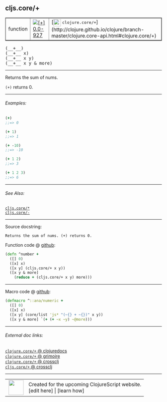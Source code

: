 ## cljs.core/+



 <table border="1">
<tr>
<td>function</td>
<td><a href="https://github.com/cljsinfo/cljs-api-docs/tree/0.0-927"><img valign="middle" alt="[+] 0.0-927" title="Added in 0.0-927" src="https://img.shields.io/badge/+-0.0--927-lightgrey.svg"></a> </td>
<td>
[<img height="24px" valign="middle" src="http://i.imgur.com/1GjPKvB.png"> <samp>clojure.core/+</samp>](http://clojure.github.io/clojure/branch-master/clojure.core-api.html#clojure.core/+)
</td>
</tr>
</table>


 <samp>
(__+__)<br>
</samp>
 <samp>
(__+__ x)<br>
</samp>
 <samp>
(__+__ x y)<br>
</samp>
 <samp>
(__+__ x y & more)<br>
</samp>

---

Returns the sum of nums.

`(+)` returns 0.

---

###### Examples:

```clj
(+)
;;=> 0

(+ 1)
;;=> 1

(+ -10)
;;=> -10

(+ 1 2)
;;=> 3

(+ 1 2 3)
;;=> 6
```

---

###### See Also:

[`cljs.core/*`](cljs.core_STAR.md)<br>
[`cljs.core/-`](cljs.core_-.md)<br>

---


Source docstring:

```
Returns the sum of nums. (+) returns 0.
```


Function code @ [github](https://github.com/clojure/clojurescript/blob/r2850/src/cljs/cljs/core.cljs#L1842-L1848):

```clj
(defn ^number +
  ([] 0)
  ([x] x)
  ([x y] (cljs.core/+ x y))
  ([x y & more]
    (reduce + (cljs.core/+ x y) more)))
```

<!--
Repo - tag - source tree - lines:

 <pre>
clojurescript @ r2850
└── src
    └── cljs
        └── cljs
            └── <ins>[core.cljs:1842-1848](https://github.com/clojure/clojurescript/blob/r2850/src/cljs/cljs/core.cljs#L1842-L1848)</ins>
</pre>

-->

---

Macro code @ [github](https://github.com/clojure/clojurescript/blob/r2850/src/clj/cljs/core.clj#L355-L359):

```clj
(defmacro ^::ana/numeric +
  ([] 0)
  ([x] x)
  ([x y] (core/list 'js* "(~{} + ~{})" x y))
  ([x y & more] `(+ (+ ~x ~y) ~@more)))
```

<!--
Repo - tag - source tree - lines:

 <pre>
clojurescript @ r2850
└── src
    └── clj
        └── cljs
            └── <ins>[core.clj:355-359](https://github.com/clojure/clojurescript/blob/r2850/src/clj/cljs/core.clj#L355-L359)</ins>
</pre>
-->

---


###### External doc links:

[`clojure.core/+` @ clojuredocs](http://clojuredocs.org/clojure.core/+)<br>
[`clojure.core/+` @ grimoire](http://conj.io/store/v1/org.clojure/clojure/1.7.0-beta3/clj/clojure.core/%2B/)<br>
[`clojure.core/+` @ crossclj](http://crossclj.info/fun/clojure.core/%2B.html)<br>
[`cljs.core/+` @ crossclj](http://crossclj.info/fun/cljs.core.cljs/%2B.html)<br>

---

 <table>
<tr><td>
<img valign="middle" align="right" width="48px" src="http://i.imgur.com/Hi20huC.png">
</td><td>
Created for the upcoming ClojureScript website.<br>
[edit here] | [learn how]
</td></tr></table>

[edit here]:https://github.com/cljsinfo/cljs-api-docs/blob/master/cljsdoc/cljs.core_PLUS.cljsdoc
[learn how]:https://github.com/cljsinfo/cljs-api-docs/wiki/cljsdoc-files

<!--

This information was too distracting to show to readers, but I'll leave it
commented here since it is helpful to:

- pretty-print the data used to generate this document
- and show how to retrieve that data



The API data for this symbol:

```clj
{:description "Returns the sum of nums.\n\n`(+)` returns 0.",
 :return-type number,
 :ns "cljs.core",
 :name "+",
 :signature ["[]" "[x]" "[x y]" "[x y & more]"],
 :history [["+" "0.0-927"]],
 :type "function",
 :related ["cljs.core/*" "cljs.core/-"],
 :full-name-encode "cljs.core_PLUS",
 :source {:code "(defn ^number +\n  ([] 0)\n  ([x] x)\n  ([x y] (cljs.core/+ x y))\n  ([x y & more]\n    (reduce + (cljs.core/+ x y) more)))",
          :title "Function code",
          :repo "clojurescript",
          :tag "r2850",
          :filename "src/cljs/cljs/core.cljs",
          :lines [1842 1848]},
 :extra-sources [{:code "(defmacro ^::ana/numeric +\n  ([] 0)\n  ([x] x)\n  ([x y] (core/list 'js* \"(~{} + ~{})\" x y))\n  ([x y & more] `(+ (+ ~x ~y) ~@more)))",
                  :title "Macro code",
                  :repo "clojurescript",
                  :tag "r2850",
                  :filename "src/clj/cljs/core.clj",
                  :lines [355 359]}],
 :examples [{:id "650668",
             :content "```clj\n(+)\n;;=> 0\n\n(+ 1)\n;;=> 1\n\n(+ -10)\n;;=> -10\n\n(+ 1 2)\n;;=> 3\n\n(+ 1 2 3)\n;;=> 6\n```"}],
 :full-name "cljs.core/+",
 :clj-symbol "clojure.core/+",
 :docstring "Returns the sum of nums. (+) returns 0."}

```

Retrieve the API data for this symbol:

```clj
;; from Clojure REPL
(require '[clojure.edn :as edn])
(-> (slurp "https://raw.githubusercontent.com/cljsinfo/cljs-api-docs/catalog/cljs-api.edn")
    (edn/read-string)
    (get-in [:symbols "cljs.core/+"]))
```

-->

